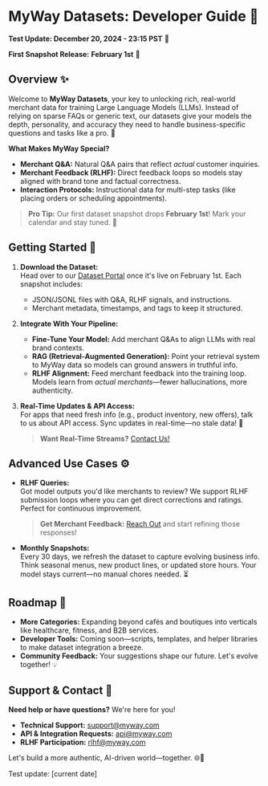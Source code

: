 # MyWay Datasets: Developer Guide 🚀 <!-- {docsify-ignore-all} -->

**Test Update: December 20, 2024 - 23:15 PST** 🔄

**First Snapshot Release:** **February 1st** 📅

## Overview ✨

Welcome to **MyWay Datasets**, your key to unlocking rich, real-world merchant data for training Large Language Models (LLMs). Instead of relying on sparse FAQs or generic text, our datasets give your models the depth, personality, and accuracy they need to handle business-specific questions and tasks like a pro. 🎉

**What Makes MyWay Special?**
- **Merchant Q&A:** Natural Q&A pairs that reflect *actual* customer inquiries.
- **Merchant Feedback (RLHF):** Direct feedback loops so models stay aligned with brand tone and factual correctness.
- **Interaction Protocols:** Instructional data for multi-step tasks (like placing orders or scheduling appointments).

> **Pro Tip:** Our first dataset snapshot drops **February 1st**! Mark your calendar and stay tuned. 🎯

## Getting Started 🏁

1. **Download the Dataset:**  
   Head over to our [Dataset Portal](#) once it's live on February 1st. Each snapshot includes:
   - JSON/JSONL files with Q&A, RLHF signals, and instructions.
   - Merchant metadata, timestamps, and tags to keep it structured.

2. **Integrate With Your Pipeline:**  
   - **Fine-Tune Your Model:** Add merchant Q&As to align LLMs with real brand contexts.
   - **RAG (Retrieval-Augmented Generation):** Point your retrieval system to MyWay data so models can ground answers in truthful info.
   - **RLHF Alignment:** Feed merchant feedback into the training loop. Models learn from *actual merchants*—fewer hallucinations, more authenticity.

3. **Real-Time Updates & API Access:**  
   For apps that need fresh info (e.g., product inventory, new offers), talk to us about API access. Sync updates in real-time—no stale data! 🔄  
   > **Want Real-Time Streams?** [Contact Us!](#)

## Advanced Use Cases ⚙️

- **RLHF Queries:**  
  Got model outputs you'd like merchants to review? We support RLHF submission loops where you can get direct corrections and ratings. Perfect for continuous improvement.  
  > **Get Merchant Feedback:** [Reach Out](#) and start refining those responses!

- **Monthly Snapshots:**  
  Every 30 days, we refresh the dataset to capture evolving business info. Think seasonal menus, new product lines, or updated store hours. Your model stays current—no manual chores needed. ⏳

## Roadmap 🔮

- **More Categories:** Expanding beyond cafés and boutiques into verticals like healthcare, fitness, and B2B services.
- **Developer Tools:** Coming soon—scripts, templates, and helper libraries to make dataset integration a breeze.  
- **Community Feedback:** Your suggestions shape our future. Let's evolve together! 💡

## Support & Contact 🤝

**Need help or have questions?** We're here for you!

- **Technical Support:** [support@myway.com](mailto:support@myway.com)
- **API & Integration Requests:** [api@myway.com](mailto:api@myway.com)
- **RLHF Participation:** [rlhf@myway.com](mailto:rlhf@myway.com)

Let's build a more authentic, AI-driven world—together. 🌐💙

Test update: [current date]

